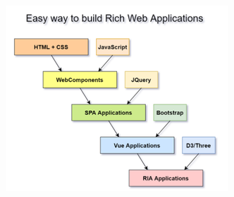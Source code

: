 [![RIA: Easy way to build Rich Web Applications](ria/ria.png)](https://www.youtube.com/watch?v=72VUA5QLE10)
